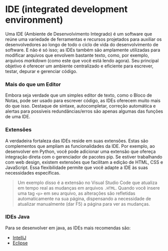 # IDE (integrated development environment)
Uma IDE (Ambiente de Desenvolvimento Integrado) é um software que reúne uma variedade de ferramentas e recursos projetados para auxiliar os desenvolvedores ao longo de todo o ciclo de vida do desenvolvimento de software. E não é só isso; as IDEs também são amplamente utilizadas para modificar arquivos que envolvem bastante texto, como, por exemplo, arquivos _markdown_ (como este que você está lendo agora). Seu principal objetivo é oferecer um ambiente centralizado e eficiente para escrever, testar, depurar e gerenciar código.

### Mais do que um Editor
Embora seja verdade que um simples editor de texto, como o Bloco de Notas, pode ser usado para escrever código, as IDEs oferecem muito mais do que isso. Destaque de sintaxe, autocompletar, correção automática e alertas para possíveis redundâncias/erros são apenas algumas das funções de uma IDE.

### Extensões
A verdadeira fortaleza das IDEs reside em suas extensões. Estas são complementos que ampliam as funcionalidades da IDE. Por exemplo, ao desenvolver em Python, você pode adicionar uma extensão que ofereça integração direta com o gerenciador de pacotes pip. Se estiver trabalhando com web design, existem extensões que facilitam a edição de HTML, CSS e JavaScript. Essa flexibilidade permite que você adapte a IDE às suas necessidades específicas. 
> Um exemplo disso é a extensão no Visual Studio Code que atualiza em tempo real as mudanças em arquivos `.HTML`. Quando você insere uma tag `<p>` em seu arquivo, as alterações são refletidas automaticamente na sua página, dispensando a necessidade de atualizar manualmente (dar F5) a página para ver as mudanças.

### IDEs Java
Para se desenvolver em java, as IDEs mais recomendas são: 
+ <a href="https://www.jetbrains.com/idea/">IntelliJ<a> 
+ <a href="https://www.eclipse.org/">Eclipse</a> 
